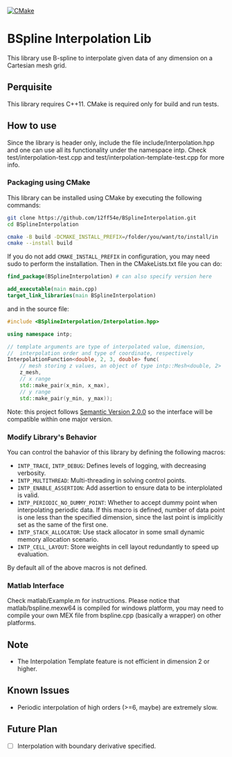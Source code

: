 [![CMake](https://github.com/12ff54e/BSplineInterpolation/actions/workflows/cmake.yml/badge.svg?branch=main)](https://github.com/12ff54e/BSplineInterpolation/actions/workflows/cmake.yml)

# BSpline Interpolation Lib

This library use B-spline to interpolate given data of any dimension on a Cartesian mesh grid.

## Perquisite

This library requires C++11. CMake is required only for build and run tests.

## How to use

Since the library is header only, include the file include/Interpolation.hpp and one can use all its functionality under the namespace intp. Check test/interpolation-test.cpp and test/interpolation-template-test.cpp for more info.

### Packaging using CMake

This library can be installed using CMake by executing the following commands:
```bash
git clone https://github.com/12ff54e/BSplineInterpolation.git
cd BSplineInterpolation

cmake -B build -DCMAKE_INSTALL_PREFIX=/folder/you/want/to/install/in
cmake --install build
```
If you do not add `CMAKE_INSTALL_PREFIX` in configuration, you may need sudo to perform the installation. Then in the CMakeLists.txt file you can do:
```cmake
find_package(BSplineInterpolation) # can also specify version here

add_executable(main main.cpp)
target_link_libraries(main BSplineInterpolation)
```
and in the source file:
```cpp
#include <BSplineInterpolation/Interpolation.hpp>

using namespace intp;

// template arguments are type of interpolated value, dimension,
//  interpolation order and type of coordinate, respectively
InterpolationFunction<double, 2, 3, double> func(
    // mesh storing z values, an object of type intp::Mesh<double, 2>
    z_mesh,
    // x range
    std::make_pair(x_min, x_max),
    // y range
    std::make_pair(y_min, y_max));
```
Note: this project follows [Semantic Version 2.0.0](https://semver.org/) so the interface will be compatible within one major version.

### Modify Library's Behavior

You can control the bahavior of this library by defining the following macros:

- `INTP_TRACE`, `INTP_DEBUG`: Defines levels of logging, with decreasing verbosity.
- `INTP_MULTITHREAD`: Multi-threading in solving control points.
- `INTP_ENABLE_ASSERTION`: Add assertion to ensure data to be interplolated is valid.
- `INTP_PERIODIC_NO_DUMMY_POINT`: Whether to accept dummy point when interpolating periodic data. If this macro is defined, number of data point is one less than the specified dimension, since the last point is implicitly set as the same of the first one.
- `INTP_STACK_ALLOCATOR`: Use stack allocator in some small dynamic memory allocation scenario.
- `INTP_CELL_LAYOUT`: Store weights in cell layout redundantly to speed up evaluation.

By default all of the above macros is not defined.

### Matlab Interface

Check matlab/Example.m for instructions. Please notice that matlab/bspline.mexw64 is compiled for windows platform, you may need to compile your own MEX file from bspline.cpp (basically a wrapper) on other platforms.

## Note

- The Interpolation Template feature is not efficient in dimension 2 or higher.

## Known Issues

- Periodic interpolation of high orders (>=6, maybe) are extremely slow.

## Future Plan

- [ ] Interpolation with boundary derivative specified.

